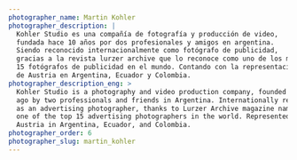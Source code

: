 ```yaml
---
photographer_name: Martin Kohler
photographer_description: |
  Kohler Studio es una compañía de fotografía y producción de video,
  fundada hace 10 años por dos profesionales y amigos en argentina.
  Siendo reconocido internacionalmente como fotógrafo de publicidad,
  gracias a la revista lurzer archive que lo reconoce como uno de los mejores
  15 fotógrafos de publicidad en el mundo. Contando con la representación
  de Austria en Argentina, Ecuador y Colombia.
photographer_description_eng: >
  Kohler Studio is a photography and video production company, founded 10 years
  ago by two professionals and friends in Argentina. Internationally recognized
  as an advertising photographer, thanks to Lurzer Archive magazine naming him
  one of the top 15 advertising photographers in the world. Represented by
  Austria in Argentina, Ecuador, and Colombia.
photographer_order: 6
photographer_slug: martin_kohler
---
```


